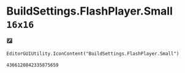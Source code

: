 # BuildSettings.FlashPlayer.Small `16x16`
<img src="/img/BuildSettings.FlashPlayer.Small.png" width=16 height=16>

``` CSharp
EditorGUIUtility.IconContent("BuildSettings.FlashPlayer.Small")
```
```
4366120842335875659
```
